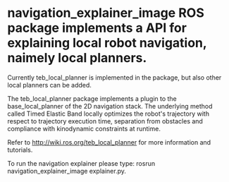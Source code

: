 # navigation_explainer_image ROS package implements a API for explaining local robot navigation, naimely local planners.
Currently teb_local_planner is implemented in the package, but also other local planners can be added.

The teb_local_planner package implements a plugin to the base_local_planner of the 2D navigation stack. The underlying method called Timed Elastic Band locally optimizes the robot's trajectory with respect to trajectory execution time, separation from obstacles and compliance with kinodynamic constraints at runtime.

Refer to http://wiki.ros.org/teb_local_planner for more information and tutorials.

To run the navigation explainer please type: rosrun navigation_explainer_image explainer.py.

